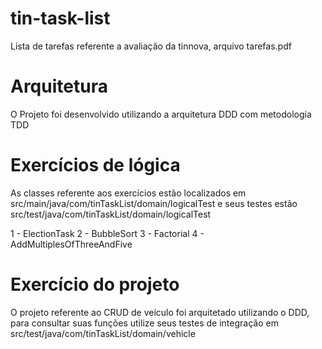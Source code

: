 # tin-task-list
Lista de tarefas referente a avaliação da tinnova, arquivo tarefas.pdf

# Arquitetura
O Projeto foi desenvolvido utilizando a arquitetura DDD com metodologia TDD

# Exercícios de lógica
As classes referente aos exercícios estão localizados em src/main/java/com/tinTaskList/domain/logicalTest e seus testes estão src/test/java/com/tinTaskList/domain/logicalTest

1 - ElectionTask
2 - BubbleSort
3 - Factorial
4 - AddMultiplesOfThreeAndFive

# Exercício do projeto
O projeto referente ao CRUD de veículo foi arquitetado utilizando o DDD, para consultar suas funções utilize seus testes de integração em src/test/java/com/tinTaskList/domain/vehicle
